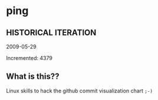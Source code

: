 # ping

## HISTORICAL ITERATION
2009-05-29

Incremented: 4379

## What is this?? 
Linux skills to hack the github commit visualization chart `;-)`
